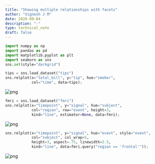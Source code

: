 ```yaml
---
title: "Showing multiple relationships with facets"
author: "Vignesh J M"
date: 2020-09-04
description: "-"
type: technical_note
draft: false
---
```


```python
import numpy as np
import pandas as pd
import matplotlib.pyplot as plt
import seaborn as sns
sns.set(style="darkgrid")
```


```python
tips = sns.load_dataset("tips")
sns.relplot(x="total_bill", y="tip", hue="smoker",
            col="time", data=tips);
```


![png](showing-multiple-relationships-with-facets_2_0.png)



```python
fmri = sns.load_dataset("fmri")
sns.relplot(x="timepoint", y="signal", hue="subject",
            col="region", row="event", height=3,
            kind="line", estimator=None, data=fmri);
```


![png](showing-multiple-relationships-with-facets_3_0.png)



```python
sns.relplot(x="timepoint", y="signal", hue="event", style="event",
            col="subject", col_wrap=5,
            height=3, aspect=.75, linewidth=2.5,
            kind="line", data=fmri.query("region == 'frontal'"));
```


![png](showing-multiple-relationships-with-facets_4_0.png)

